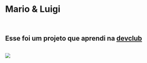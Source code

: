 <h1> Mario & Luigi </h1>
<br>
<h2> Esse foi um projeto que aprendi na <a href="https://rodolfomori.com.br/missao-programador-do-zero-cv2/">devclub</a></h2>
<br>
<img src="https://github.com/edu-pro041/mario-luigi-encanadores/blob/main/Captura%20de%20tela%202024-01-14%20123621.png?raw=true">

